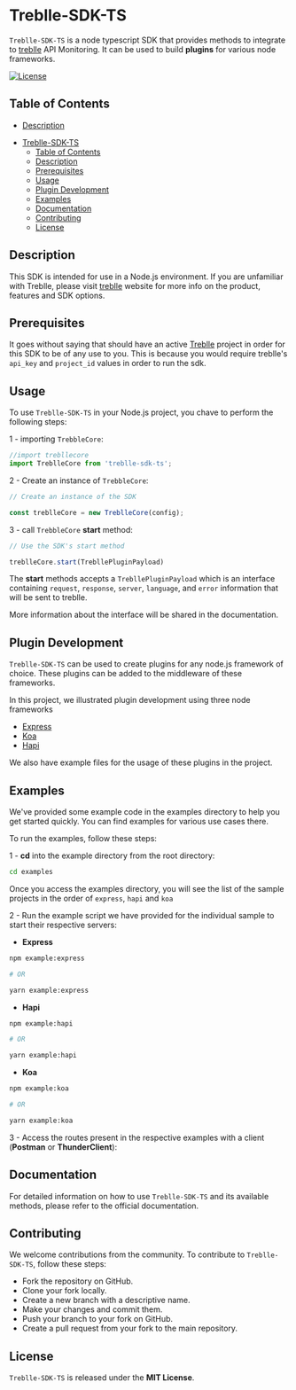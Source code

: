 # Treblle-SDK-TS

`Treblle-SDK-TS` is a node typescript SDK that provides methods to integrate to [treblle](https://www.treblle.com/) API Monitoring. It can be used to build <b>plugins</b> for various node frameworks. 

[![License](https://img.shields.io/badge/license-MIT-blue.svg)](LICENSE.md)

## Table of Contents

- [Description](#description)
<!-- - [Installation](#installation) -->
- [Treblle-SDK-TS](#treblle-sdk-ts)
  - [Table of Contents](#table-of-contents)
  - [Description](#description)
  - [Prerequisites](#prerequisites)
  - [Usage](#usage)
  - [Plugin Development](#plugin-development)
  - [Examples](#examples)
  - [Documentation](#documentation)
  - [Contributing](#contributing)
  - [License](#license)


## Description

This SDK is intended for use in a Node.js environment.
If you are unfamiliar with Treblle, please visit [treblle](https://www.treblle.com/) website for more info on the product, features and SDK options.



## Prerequisites

It goes without saying that should have an active [Treblle](https://www.treblle.com) project in order for this SDK to be of any use to you. This is because you would require treblle's `api_key` and `project_id` values in order to run the sdk.

<!-- ## Installation

You can install `Treblle-SDK-TS` using npm or yarn:

```bash
npm install your-sdk-name

# OR

yarn add your-sdk-name
``` -->

## Usage
To use `Treblle-SDK-TS` in your Node.js project, you chave to perform the following steps:

1 - importing `TrebbleCore`:

```typescript
//import trebllecore
import TreblleCore from 'treblle-sdk-ts';
```


2 - Create an instance of `TrebbleCore`:

```typescript
// Create an instance of the SDK

const treblleCore = new TreblleCore(config);
```

3 - call `TrebbleCore` <b>start</b> method:

```typescript
// Use the SDK's start method

treblleCore.start(TrebllePluginPayload)
```


The <b>start</b> methods accepts a `TrebllePluginPayload` which is an interface containing `request`, `response`, `server`, `language`, and `error` information that will be sent to treblle.


More information about the interface will be shared in the documentation.


## Plugin Development

`Treblle-SDK-TS` can be used to create plugins for any node.js framework of choice. These plugins can be added to the middleware of these frameworks.


In this project, we illustrated plugin development using three node frameworks



* [Express](plugins/express/README.md)
* [Koa](plugins/koa/README.md)
* [Hapi](plugins/hapi/README.md)

We  also have example files for the usage of these plugins in the project.

## Examples
We've provided some example code in the examples directory to help you get started quickly. You can find examples for various use cases there.

To run the examples, follow these steps:


1 - <b>cd</b> into the example directory from the root directory:


```bash
cd examples
```

Once you access the examples directory, you will see the list of the sample projects in the order of `express`,   `hapi` and `koa`

2 - Run the example script we have provided for the individual sample to start their respective servers:


* <b>Express</b>

```bash
npm example:express

# OR

yarn example:express

```

* <b>Hapi</b>

```bash
npm example:hapi

# OR

yarn example:hapi
```

* <b>Koa</b>

```bash
npm example:koa

# OR

yarn example:koa
```

3 - Access the routes present in the respective examples with a client (<b>Postman</b> or <b>ThunderClient</b>):


## Documentation
For detailed information on how to use `Treblle-SDK-TS` and its available methods, please refer to the official documentation.

## Contributing

We welcome contributions from the community. To contribute to ``Treblle-SDK-TS``, follow these steps:

* Fork the repository on GitHub.
* Clone your fork locally.
* Create a new branch with a descriptive name.
* Make your changes and commit them.
* Push your branch to your fork on GitHub.
* Create a pull request from your fork to the main repository.

## License

`Treblle-SDK-TS` is released under the <b>MIT License</b>.
